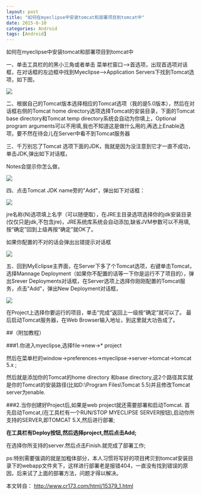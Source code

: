 ```yaml
---
layout: post
title: "如何在myeclipse中安装tomcat和部署项目到tomcat中"
date: 2015-8-10
categories: Android
tags: [Android]
---
```

如何在myeclipse中安装tomcat和部署项目到tomcat中

<!-- more -->

一、单击工具栏的的黑小三角或者单击 菜单栏窗口—>首选项，出现首选项对话框，在对话框的左边框中找到Myeclipse—>Application Servers下找到Tomcat选项，如下图，

![](http://img-storage.qiniudn.com/15-8-10/97690897.jpg)

二、根据自己的Tomcat版本选择相应的Tomcat选项（我的是5.0版本），然后在对话框右侧的Tomcat home directory选项选择Tomcat的安装目录，下面的Tomcat base directory和Tomcat temp directory系统会自动为你填上，Optional  program arguments可以不用填,我也不知道这是做什么用的,再选上Enable选项，要不然在待会儿在Server中看不到Tomcat服务器

三、千万别忘了Tomcat 选项下面的JDK，我就是因为没注意到它才一直不成功，单击JDK,弹出如下对话框，

Notes会提示你怎么做，

![](http://img-storage.qiniudn.com/15-8-10/93272139.jpg)

四、点击Tomcat JDK name旁的"Add"，弹出如下对话框：

![](http://img-storage.qiniudn.com/15-8-10/56373970.jpg)

jre名称(N)选项填上名字（可以随便取），在JRE主目录选项选择你的jdk安装目录(仅仅只是jdk,不包含jre)，JRE系统库系统会自动添加,缺省JVM参数可以不用填,按“确定”回到上级再按“确定”就OK了。


如果你配置的不对的话会弹出出错提示对话框

![](http://img-storage.qiniudn.com/15-8-10/66941835.jpg)

五、回到MyEclipse主界面，在Server下多了个Tomcat选项，右键单击Tomcat，选择Mannage Deployment（如果你不配置的话等一下你是运行不了项目的），弹出Srever Deployments对话框，在Server选项上选择你刚刚配置的Tomcat服务，点击"Add"，弹出New Deployment对话框，

![](http://img-storage.qiniudn.com/15-8-10/3671932.jpg)


在Project上选择你要运行的项目，单击“完成”返回上一级按“确定”就可以了。
  最后启动Tomcat服务器，在Web Browser输入地址，到这里就大功告成了。




##（附加教程）

###1.你进入myeclipse,选择file->new->* project 

然后在菜单栏的window->preferences->myeclipse->server->tomcat->tomcat 5.x ;

然后就是添加你的Tomcat的home directory 和base directory,这2个路径其实就是你的Tomcat的安装路径(比如D:\Program Files\Tomcat 5.5)并且修改Tomcat server为enable. 

###2.当你创建好Project后,如果是web project就还需要部署和启动Tomcat. 
首先启动Tomcat,(在工具栏有一个RUN/STOP MYECLIPSE SERVER按钮),启动你所支持的SERVER,即TOMCAT 5.X,然后进行部署;

**在工具栏有Deploy按钮,然后选择project,然后点击Add;**
 
在选择你所支持的server.然后点击Finish.就完成了部署工作;

ps:特别需要强调的就是加粗体部分，本人习惯将写好的项目拷贝到tomcat安装目录下的webapp文件夹下，这样进行部署老是报错404，一直没有找到错误的原因，后来试了上面的部署方法，问题才得以解决。


本文转自：
<http://www.cr173.com/html/15379_1.html>

